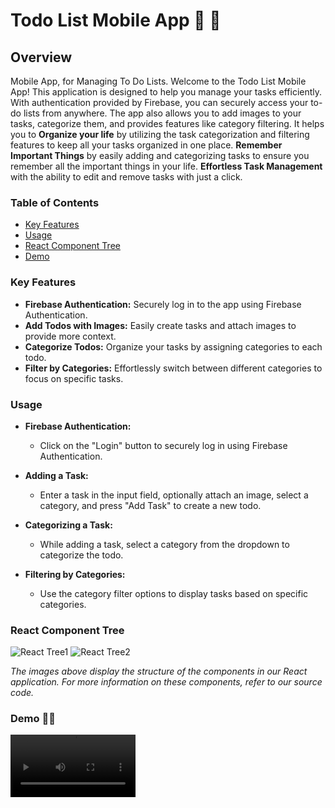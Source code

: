# Todo List Mobile App 📜 📜

## Overview

Mobile App, for Managing To Do Lists. Welcome to the Todo List Mobile App! This application is designed to help you manage your tasks efficiently. With authentication provided by Firebase, you can securely access your to-do lists from anywhere. The app also allows you to add images to your tasks, categorize them, and provides features like category filtering. It helps you to **Organize your life** by utilizing the task categorization and filtering features to keep all your tasks organized in one place. **Remember Important Things** by easily adding and categorizing tasks to ensure you remember all the important things in your life. **Effortless Task Management** with the ability to edit and remove tasks with just a click.

### Table of Contents

- [Key Features](#key-features)
- [Usage](#usage)
- [React Component Tree](#react-component-tree)
- [Demo](#Demo)

### Key Features

- **Firebase Authentication:** Securely log in to the app using Firebase Authentication.
- **Add Todos with Images:** Easily create tasks and attach images to provide more context.
- **Categorize Todos:** Organize your tasks by assigning categories to each todo.
- **Filter by Categories:** Effortlessly switch between different categories to focus on specific tasks.

### Usage

- **Firebase Authentication:**
  - Click on the "Login" button to securely log in using Firebase Authentication.

- **Adding a Task:**
  - Enter a task in the input field, optionally attach an image, select a category, and press "Add Task" to create a new todo.

- **Categorizing a Task:**
  - While adding a task, select a category from the dropdown to categorize the todo.

- **Filtering by Categories:**
  - Use the category filter options to display tasks based on specific categories.

### React Component Tree

![React Tree1](https://github.com/AntoniousSamy/TodoListApp/assets/127224965/9001d6bc-8112-443d-a1ba-f7a21fe3641f)
![React Tree2](https://github.com/AntoniousSamy/TodoListApp/assets/127224965/2604931f-9b95-4320-9298-101e0cba2c7e)

*The images above display the structure of the components in our React application. For more information on these components, refer to our source code.*

### Demo 👌🏻

<video src="https://github.com/AntoniousSamy/TodoListApp/assets/127224965/6daaacf6-4b7c-4ad1-bb16-13a4e3394f32" alt="Home" width="200" height="auto">

